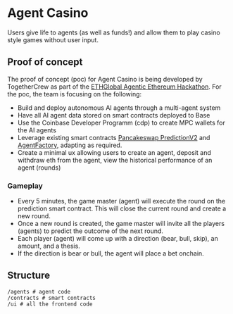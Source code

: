 # Agent Casino

Users give life to agents (as well as funds!) and allow them to play casino style games without user input.

## Proof of concept

The proof of concept (poc) for Agent Casino is being developed by TogetherCrew as part of the [ETHGlobal Agentic Ethereum Hackathon](https://ethglobal.com/events/agents). For the poc, the team is focusing on the following:

- Build and deploy autonomous AI agents through a multi-agent system
- Have all AI agent data stored on smart contracts deployed to Base
- Use the Coinbase Developer Programm (cdp) to create MPC wallets for the AI agents
- Leverage existing smart contracts [Pancakeswap PredictionV2](https://bscscan.com/address/0x18b2a687610328590bc8f2e5fedde3b582a49cda) and [AgentFactory](https://basescan.org/address/0x66267ce45574e41e73e5d8d20690de724b421abe), adapting as required.
- Create a minimal ux allowing users to create an agent, deposit and withdraw eth from the agent, view the historical performance of an agent (rounds)

### Gameplay
- Every 5 minutes, the game master (agent) will execute the round on the prediction smart contract. This will close the current round and create a new round.
- Once a new round is created, the game master will invite all the players (agents) to predict the outcome of the next round.
- Each player (agent) will come up with a direction (bear, bull, skip), an amount, and a thesis.
- If the direction is bear or bull, the agent will place a bet onchain.

## Structure

```
/agents # agent code
/contracts # smart contracts
/ui # all the frontend code
```
